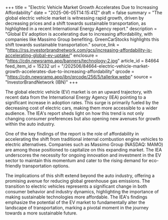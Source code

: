 +++
title = "Electric Vehicle Market Growth Accelerates Due to Increasing Affordability"
date = "2025-06-05T14:15:41Z"
draft = false
summary = "The global electric vehicle market is witnessing rapid growth, driven by decreasing prices and a shift towards sustainable transportation, as highlighted in a recent International Energy Agency report."
description = "Global EV adoption is accelerating due to increasing affordability, with companies like Massimo Group benefiting. GreenCarStocks highlights this shift towards sustainable transportation."
source_link = "https://rss.investorbrandnetwork.com/gcs/increasing-affordability-is-accelerating-global-ev-uptake/"
enclosure = "https://cdn.newsramp.app/banners/technology-2.jpg"
article_id = 84664
feed_item_id = 15232
url = "/202506/84664-electric-vehicle-market-growth-accelerates-due-to-increasing-affordability"
qrcode = "https://cdn.newsramp.app/ibn/qrcode/256/5/tallerkw.webp"
source = "InvestorBrandNetwork (IBN)"
+++

<p>The global electric vehicle (EV) market is on an upward trajectory, with recent data from the International Energy Agency (IEA) pointing to a significant increase in adoption rates. This surge is primarily fueled by the decreasing cost of electric cars, making them more accessible to a wider audience. The IEA's report sheds light on how this trend is not only changing consumer preferences but also opening new avenues for growth within the auto industry.</p><p>One of the key findings of the report is the role of affordability in accelerating the shift from traditional internal combustion engine vehicles to electric alternatives. Companies such as Massimo Group (NASDAQ: MAMO) are among those positioned to capitalize on this expanding market. The IEA underscores the necessity for ongoing innovation and investment in the EV sector to maintain this momentum and cater to the rising demand for eco-friendly transportation options.</p><p>The implications of this shift extend beyond the auto industry, offering a promising avenue for reducing global greenhouse gas emissions. The transition to electric vehicles represents a significant change in both consumer behavior and industry dynamics, highlighting the importance of making sustainable technologies more affordable. The IEA's findings emphasize the potential of the EV market to fundamentally alter the landscape of transportation, marking a pivotal moment in the journey towards a more sustainable future.</p>